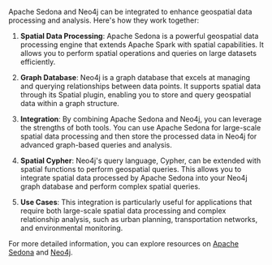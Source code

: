 Apache Sedona and Neo4j can be integrated to enhance geospatial data processing and analysis. Here's how they work together:

1. **Spatial Data Processing**: Apache Sedona is a powerful geospatial data processing engine that extends Apache Spark with spatial capabilities. It allows you to perform spatial operations and queries on large datasets efficiently.

2. **Graph Database**: Neo4j is a graph database that excels at managing and querying relationships between data points. It supports spatial data through its Spatial plugin, enabling you to store and query geospatial data within a graph structure.

3. **Integration**: By combining Apache Sedona and Neo4j, you can leverage the strengths of both tools. You can use Apache Sedona for large-scale spatial data processing and then store the processed data in Neo4j for advanced graph-based queries and analysis.

4. **Spatial Cypher**: Neo4j's query language, Cypher, can be extended with spatial functions to perform geospatial queries. This allows you to integrate spatial data processed by Apache Sedona into your Neo4j graph database and perform complex spatial queries.

5. **Use Cases**: This integration is particularly useful for applications that require both large-scale spatial data processing and complex relationship analysis, such as urban planning, transportation networks, and environmental monitoring.

For more detailed information, you can explore resources on [Apache Sedona](https://lyonwj.com/blog/why-i-joined-wherobots-apache-sedona-and-spatial-data-science) and [Neo4j](https://buttondown.com/lyonwj/archive/why-i-joined-wherobots-apache-sedona-spatial/).


